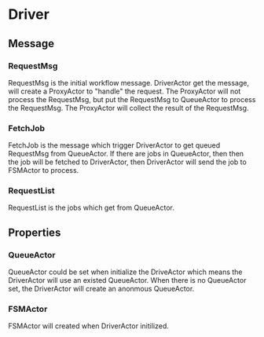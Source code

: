 Driver
=========


## Message

### RequestMsg

RequestMsg is the initial workflow message. DriverActor get the message, will create a ProxyActor to "handle" the request. The ProxyActor will not process the RequestMsg, but put the RequestMsg to QueueActor to process the RequestMsg. The ProxyActor will collect the result of the RequestMsg.

### FetchJob

FetchJob is the message which trigger DriverActor to get queued RequestMsg 
from QueueActor. If there are jobs in QueueActor, then then the job will be fetched to DriverActor, then DriverActor will send the job to FSMActor to process.

### RequestList

RequestList is the jobs which get from QueueActor.


## Properties

### QueueActor

QueueActor could be set when initialize the DriveActor which means the DriverActor will use an existed QueueActor. When there is no QueueActor set, the DriverActor will create an anonmous QueueActor.


### FSMActor

FSMActor will created when DriverActor initilized.